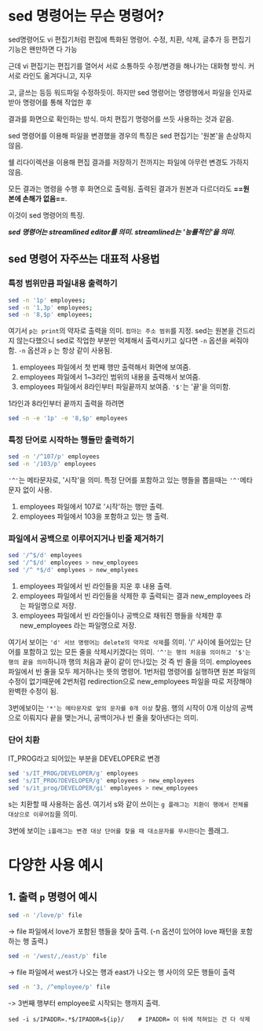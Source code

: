 # sed 명령어는 무슨 명령어?
sed명령어도 vi 편집기처럼 편집에 특화된 명령어. 수정, 치환, 삭제, 글추가 등 편집기 기능은 왠만하면 다 가능

근데 vi 편집기는 편집기를 열어서 서로 소통하듯 수정/변경을 해나가는 대화형 방식. 커서로 라인도 옮겨다니고, 지우

고, 글쓰는 등등 워드파일 수정하듯이. 하지만 sed 명령어는 명령행에서 파일을 인자로 받아 명령어를 통해 작업한 후 

결과를 화면으로 확인하는 방식. 마치 편집기 명령어를 쓰듯 사용하는 것과 같음.

sed 명령어를 이용해 파일을 변경했을 경우의 특징은 sed 편집기는 '원본'을 손상하지 않음.

쉘 리다이렉션을 이용해 편집 결과를 저장하기 전까지는 파일에 아무런 변경도 가하지 않음.

모든 결과는 명령을 수행 후 화면으로 출력됨. 출력된 결과가 원본과 다르더라도 **==원본에 손해가 없음==**. 

이것이 sed 명령어의 특징.

***sed 명령어는 streamlined editor를 의미. streamlined는 '능률적인'을 의미***.


## sed 명령어 자주쓰는 대표적 사용법

### 특정 범위만큼 파일내용 출력하기
```bash
sed -n '1p' employees;
sed -n '1,3p' employees;
sed -n '8,$p' employees;
```

여기서 `p는 print`의 약자로 출력을 의미. `컴마는 주소 범위`를 지정.
sed는 원본을 건드리지 않는다했으니 sed로 작업한 부분만 억제해서 출력시키고 싶다면 `-n` 옵션을 써줘야함.
`-n` 옵션과 `p` 는 항상 같이 사용됨.

1. employees 파일에서 첫 번째 행만 출력해서 화면에 보여줌.
2. employees 파일에서 1~3라인 범위의 내용을 출력해서 보여줌.
3. employees 파일에서 8라인부터 파일끝까지 보여줌. `'$'`는 '끝'을 의미함.

1라인과 8라인부터 끝까지 출력을 하려면
```bash
sed -n -e '1p' -e '8,$p' employees
```


### 특정 단어로 시작하는 행들만 출력하기
```bash
sed -n '/^107/p' employees
sed -n '/103/p' employees
```

`'^'`는 메타문자로, '시작'을 의미. 특정 단어를 포함하고 있는 행들을 뽑을때는 `'^'`메타 문자 없이 사용.

1. employees 파일에서 107로 '시작'하는 행만 출력.
2. employees 파일에서 103을 포함하고 있는 행 출력.


### 파일에서 공백으로 이루어지거나 빈줄 제거하기
```bash
sed '/^$/d' employees
sed '/^$/d' employees > new_employees
sed '/^ *$/d' emplyees > new_emplyees
```

1. employees 파일에서 빈 라인들을 지운 후 내용 출력.
2. employees 파일에서 빈 라인들을 삭제한 후 출력되는 결과 new_employees 라는 파일명으로 저장.
3. employees 파일에서 빈 라인들이나 공백으로 채워진 행들을 삭제한 후 new_employees 라는 파일명으로 저장.

여기서 보이는 `'d' 서브 명령어는 delete의 약자로 삭제`를 의미.
'/' 사이에 들어있는 단어를 포함하고 있는 모든 줄을 삭제시키겠다는 의미.
`'^'는 행의 처음을 의미하고 '$'는 행의 끝을 의미`하니까 행의 처음과 끝이 같이 만나있는 것 즉 빈 줄을 의미.
employees 파일에서 빈 줄을 모두 제거하나는 뜻의 명령어.
1번처럼 명령어를 실행하면 원본 파일의 수정이 없기때문에 2번처럼 redirection으로 new_employees 파일을 따로 저장해야 완벽한 수정이 됨.

3번에보이는 `'*'는 메타문자로 앞의 문자를 0개 이상` 찾음.
행의 시작이 0개 이상의 공백으로 이뤄지다 끝을 맺는거니, 공백이거나 빈 줄을 찾아낸다는 의미.


### 단어 치환
IT_PROG라고 되어있는 부분을 DEVELOPER로 변경
```bash
sed 's/IT_PROG/DEVELOPER/g' employees
sed 's/IT_PROG?DEVELOPER/g' employees > new_employees
sed 's/it_prog/DEVELOPER/gi' employees > new_employees
```

s는 치환할 때 사용하는 옵션.
여기서 s와 같이 쓰이는 `g 플래그는 치환이 행에서 전체를 대상으로 이루어짐`을 의미.

3번에 보이는 `i플래그는 변경 대상 단어를 찾을 때 대소문자를 무시한다`는 플래그.


# 다양한 사용 예시
## 1. 출력 `p` 명령어 예시
```bash
sed -n '/love/p' file
```
-> file 파일에서 love가 포함된 행들을 찾아 출력. (-n 옵션이 있어야 love 패턴을 포함하는 행 출력.)


 

```bash
sed -n '/west/,/east/p' file
```
-> file 파일에서 west가 나오는 행과 east가 나오는 행 사이의 모든 행들이 출력




```bash
sed -n '3, /^employee/p' file
```
-> 3번째 행부터 employee로 시작되는 행까지 출력.



```shell
sed -i s/IPADDR=.*$/IPADDR=${ip}/    # IPADDR= 이 뒤에 적혀있는 건 다 삭제
```
